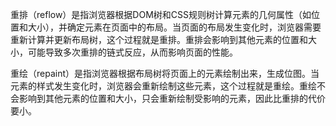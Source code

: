 重排（reflow）是指浏览器根据DOM树和CSS规则树计算元素的几何属性（如位置和大小），并确定元素在页面中的布局。当页面的布局发生变化时，浏览器需要重新计算并更新布局树，这个过程就是重排。重排会影响到其他元素的位置和大小，可能导致多次重排的链式反应，从而影响页面的性能。

重绘（repaint）是指浏览器根据布局树将页面上的元素绘制出来，生成位图。当元素的样式发生变化时，浏览器会重新绘制这些元素，这个过程就是重绘。重绘不会影响到其他元素的位置和大小，只会重新绘制受影响的元素，因此比重排的代价要小。